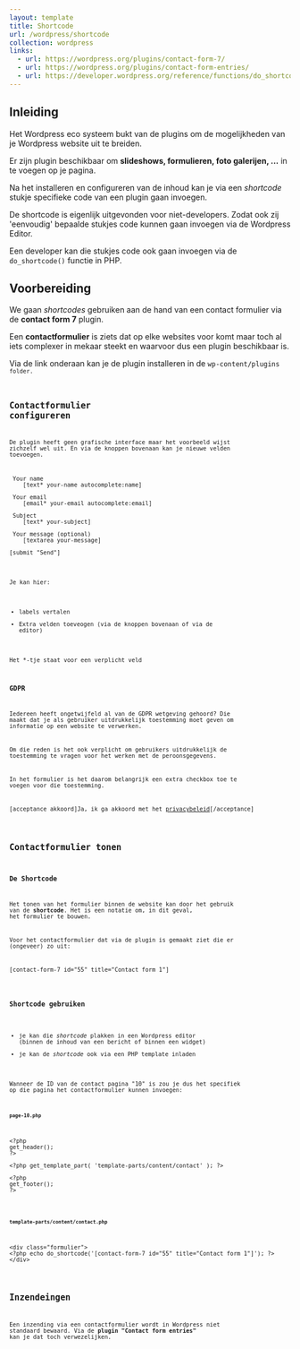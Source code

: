 ```yaml
---
layout: template
title: Shortcode
url: /wordpress/shortcode
collection: wordpress
links:
  - url: https://wordpress.org/plugins/contact-form-7/
  - url: https://wordpress.org/plugins/contact-form-entries/
  - url: https://developer.wordpress.org/reference/functions/do_shortcode/
---
```


## Inleiding

Het Wordpress eco systeem bukt van de plugins om de mogelijkheden van je Wordpress website uit te breiden. 

Er zijn plugin beschikbaar om <strong>slideshows, formulieren, foto galerijen, ...</strong> in te voegen op je pagina.

Na het installeren en configureren van de inhoud kan je via een <em>shortcode</em> stukje specifieke code van een plugin gaan invoegen. 

De shortcode is eigenlijk uitgevonden voor niet-developers. Zodat ook zij 'eenvoudig' bepaalde stukjes code kunnen gaan invoegen via de Wordpress Editor.

Een developer kan die stukjes code ook gaan invoegen via de <code>do_shortcode()</code> functie in PHP.

## Voorbereiding

We gaan <em>shortcodes</em> gebruiken aan de hand van een contact formulier via de <strong>contact form 7</strong> plugin.

Een <strong>contactformulier</strong> is ziets dat op elke websites voor komt maar toch al iets complexer in mekaar steekt en waarvoor dus een plugin beschikbaar is. 

Via de link onderaan kan je de plugin installeren in de <code>wp-content/plugins<code> folder.

## Contactformulier configureren
De plugin heeft geen grafische interface maar het voorbeeld wijst zichzelf wel uit. En via de knoppen bovenaan kan je nieuwe velden toevoegen.

<pre>
<label> Your name
    [text* your-name autocomplete:name] </label>

<label> Your email
    [email* your-email autocomplete:email] </label>

<label> Subject
    [text* your-subject] </label>

<label> Your message (optional)
    [textarea your-message] </label>

[submit "Send"]
</pre>

Je kan hier:
- labels vertalen
- Extra velden toeveogen (via de knoppen bovenaan of via de editor)

Het *-tje staat voor een verplicht veld

### GDPR

Iedereen heeft ongetwijfeld al van de GDPR wetgeving gehoord? Die maakt dat je als gebruiker uitdrukkelijk toestemming moet geven om informatie op een website te verwerken.

Om die reden is het ook verplicht om gebruikers uitdrukkelijk de toestemming te vragen voor het werken met de peroonsgegevens. 

In het formulier is het daarom belangrijk een extra checkbox toe te voegen voor die toestemming.

<pre>
[acceptance akkoord]Ja, ik ga akkoord met het <a href="#">privacybeleid</a>[/acceptance]
</pre>

## Contactformulier tonen

### De Shortcode

Het tonen van het formulier binnen de website kan door het gebruik van de <strong>shortcode</strong>. Het is een notatie om, in dit geval, het formulier te bouwen. 

Voor het contactformulier dat via de plugin is gemaakt ziet die er (ongeveer) zo uit:
<pre>
[contact-form-7 id="55" title="Contact form 1"]
</pre>

### Shortcode gebruiken
- je kan die <em>shortcode</em> plakken in een Wordpress editor (binnen de inhoud van een bericht of binnen een widget)
- je kan de  <em>shortcode</em> ook via een PHP template inladen

Wanneer de ID van de contact pagina "10" is zou je dus het specifiek op die pagina het contactformulier kunnen invoegen:

#### <code>page-10.php</code>

<pre>
&lt;?php
get_header();
?&gt;

&lt;?php get_template_part( 'template-parts/content/contact' ); ?&gt;

&lt;?php
get_footer();
?&gt;
</pre>

#### <code>template-parts/content/contact.php</code>

<pre>
&lt;div class="formulier"&gt;
&lt;?php echo do_shortcode('[contact-form-7 id="55" title="Contact form 1"]'); ?&gt;
&lt;/div&gt;
</pre>

## Inzendeingen
Een inzending via een contactformulier wordt in Wordpress niet standaard bewaard. Via de <strong>plugin "Contact form entries"</strong> kan je dat toch verwezelijken.
